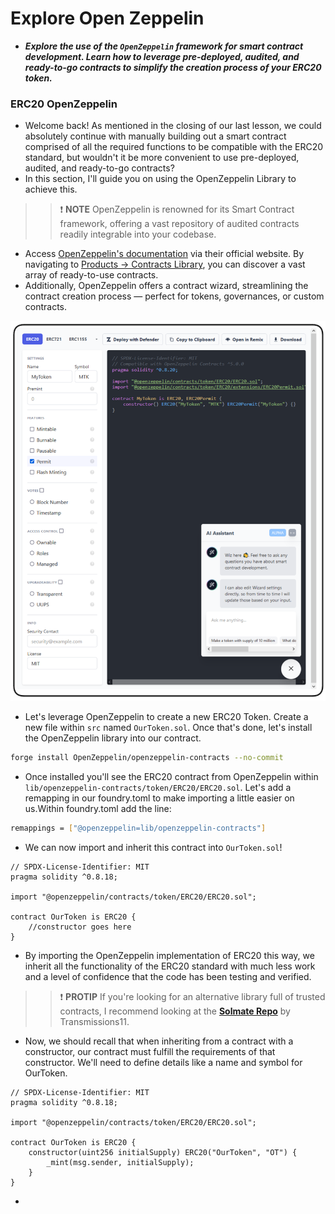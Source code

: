 # Explore Open Zeppelin
- ***Explore the use of the `OpenZeppelin` framework for smart contract development. Learn how to leverage pre-deployed, audited, and ready-to-go contracts to simplify the creation process of your ERC20 token.***

### ERC20 OpenZeppelin
- Welcome back! As mentioned in the closing of our last lesson, we could absolutely continue with manually building out a smart contract comprised of all the required functions to be compatible with the ERC20 standard, but wouldn't it be more convenient to use pre-deployed, audited, and ready-to-go contracts?
- In this section, I'll guide you on using the OpenZeppelin Library to achieve this.

>> ❗ **NOTE** OpenZeppelin is renowned for its Smart Contract framework, offering a vast repository of audited contracts readily integrable into your codebase.

- Access [OpenZeppelin's documentation](https://docs.openzeppelin.com/contracts/5.x/) via their official website. By navigating to [Products -> Contracts Library](https://www.openzeppelin.com/contracts), you can discover a vast array of ready-to-use contracts.
- Additionally, OpenZeppelin offers a contract wizard, streamlining the contract creation process — perfect for tokens, governances, or custom contracts.

![alt text](Images/erc20-open-zeppelin1.PNG)

- Let's leverage OpenZeppelin to create a new ERC20 Token. Create a new file within `src` named `OurToken.sol`. Once that's done, let's install the OpenZeppelin library into our contract.

```bash
forge install OpenZeppelin/openzeppelin-contracts --no-commit
```

- Once installed you'll see the ERC20 contract from OpenZeppelin within `lib/openzeppelin-contracts/token/ERC20/ERC20.sol`. Let's add a remapping in our foundry.toml to make importing a little easier on us.Within foundry.toml add the line:

```bash
remappings = ["@openzeppelin=lib/openzeppelin-contracts"]
```

- We can now import and inherit this contract into `OurToken.sol`!

```solidity
// SPDX-License-Identifier: MIT
pragma solidity ^0.8.18;

import "@openzeppelin/contracts/token/ERC20/ERC20.sol";

contract OurToken is ERC20 {
    //constructor goes here
}
```

- By importing the OpenZeppelin implementation of ERC20 this way, we inherit all the functionality of the ERC20 standard with much less work and a level of confidence that the code has been testing and verified.

>> ❗ **PROTIP** If you're looking for an alternative library full of trusted contracts, I recommend looking at the **[Solmate Repo](https://github.com/transmissions11/solmate)** by Transmissions11.

- Now, we should recall that when inheriting from a contract with a constructor, our contract must fulfill the requirements of that constructor. We'll need to define details like a name and symbol for OurToken.

```solidity
// SPDX-License-Identifier: MIT
pragma solidity ^0.8.18;

import "@openzeppelin/contracts/token/ERC20/ERC20.sol";

contract OurToken is ERC20 {
    constructor(uint256 initialSupply) ERC20("OurToken", "OT") {
        _mint(msg.sender, initialSupply);
    }
}
```

- 